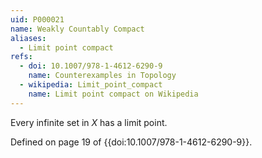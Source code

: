 ```yaml
---
uid: P000021
name: Weakly Countably Compact
aliases:
  - Limit point compact
refs:
  - doi: 10.1007/978-1-4612-6290-9
    name: Counterexamples in Topology
  - wikipedia: Limit_point_compact
    name: Limit point compact on Wikipedia
---
```


Every infinite set in $X$ has a limit point.

Defined on page 19 of {{doi:10.1007/978-1-4612-6290-9}}.
